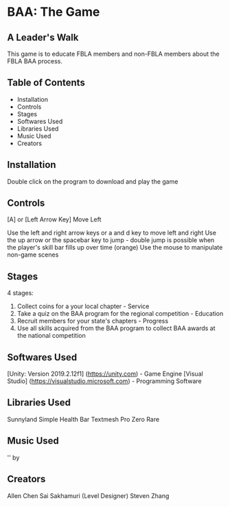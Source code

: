 # BAA: The Game
## A Leader's Walk 

This game is to educate FBLA members and non-FBLA members about the FBLA BAA process. 

## Table of Contents
* Installation
* Controls
* Stages
* Softwares Used
* Libraries Used
* Music Used
* Creators

## Installation
Double click on the program to download and play the game

## Controls
[A] or [Left Arrow Key] Move Left 

Use the left and right arrow keys or a and d key to move left and right
Use the up arrow or the spacebar key to jump - double jump is possible when the player's skill bar fills up over time (orange)
Use the mouse to manipulate non-game scenes

## Stages
4 stages:
1. Collect coins for a your local chapter - Service
2. Take a quiz on the BAA program for the regional competition - Education
3. Recruit members for your state's chapters - Progress
4. Use all skills acquired from the BAA program to collect BAA awards at the national competition

## Softwares Used
[Unity: Version 2019.2.12f1] (https://unity.com) - Game Engine
[Visual Studio] (https://visualstudio.microsoft.com) - Programming Software

## Libraries Used
Sunnyland
Simple Health Bar
Textmesh Pro
Zero Rare

## Music Used
'' by 

## Creators
Allen Chen
Sai Sakhamuri (Level Designer)
Steven Zhang 
